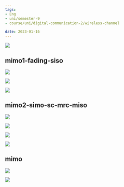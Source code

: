 ```yaml
---
tags:
- Eng
- uni/semester-9
- course/uni/digital-communication-2/wireless-channel

date: 2023-01-16
---
```



![](University-Courses/Semester-9/Digital-Commnication-2/graph.png)

## mimo1-fading-siso

![](Mimo-images/mimo2--1.png)

![](Mimo-images/mimo2--2.png)

![](Mimo-images/mimo2--3.png)





## mimo2-simo-sc-mrc-miso

![](Mimo-images/mimo1--1.png)

![](Mimo-images/mimo1--2.png)

![](Mimo-images/mimo1--3.png)

![](Mimo-images/mimo1--4.png)




## mimo
![](Mimo-images/mimo3--1.png)

![](Mimo-images/mimo3--2.png)
